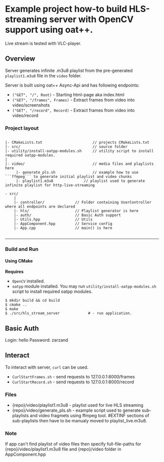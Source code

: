 # Example project how-to build HLS-streaming server with OpenCV support using oat++.

Live stream is tested with VLC-player.

## Overview

Server generates infinite .m3u8 playlist from the pre-generated 
```playlist1.m3u8``` file in the ```video``` folder.  

Server is built using oat++ Async-Api and has following endpoints:

- ```("GET", "/", Root)``` - Starting html-page aka index.html
- ```("GET", "/frames", Frames)``` - Extract frames from video into video/screenshots 
- ```("GET", "/record", Record)``` -  Extract frames from video into video/record

### Project layout

```

|- CMakeLists.txt                       // projects CMakeLists.txt
|- src/                                 // source folder
|- utility/install-oatpp-modules.sh     // utility script to install required oatpp-modules.
|
|- video/                               // media files and playlists here
     |- generate_pls.sh                 // example how to use ```ffmpeg``` to generate initial playlist and video chunks
     |- playlist1.m3u8              // playlist used to generate infinite playlist for http-live-streaming

```
```
- src/
    |
    |- controller/              // Folder containing UserController where all endpoints are declared
    |- hls/                     // Playlist generator is here
    |- auth/                    // Basic Auth support 
    |- Utils.hpp                // Utils
    |- AppComponent.hpp         // Service config
    |- App.cpp                  // main() is here
    
```

---

### Build and Run

#### Using CMake

**Requires**
- `OpenCV` installed. 
- `oatpp` module installed. You may run `utility/install-oatpp-modules.sh` 
script to install required oatpp modules.

```
$ mkdir build && cd build
$ cmake ..
$ make 
$ ./src/hls_stream_server             # - run application.
```
## Basic Auth
Login: hello
Password: zarzand

## Interact
To interact with server, `curl` can be used.
- `CurlStartFrames.sh` - send requests to 127.0.0.1:8000/frames
- `CurlStartRecord.sh` - send requests to 127.0.0.1:8000/record

### Files
- {repo}/video/playlist1.m3u8 - playlist used for live HLS streaming
- {repo}/video/generate_pls.sh - example script used to generate sub-playlists and video fragmets using ffmpeg tool. #EXTINF sections of sub-playlists then have to be manualy moved to playlist_live.m3u8.

### Note
If app can't find playlist of video files then specify full-file-paths for {repo}/video/playlist1.m3u8 file and {repo}/video folder in AppComponent.hpp

